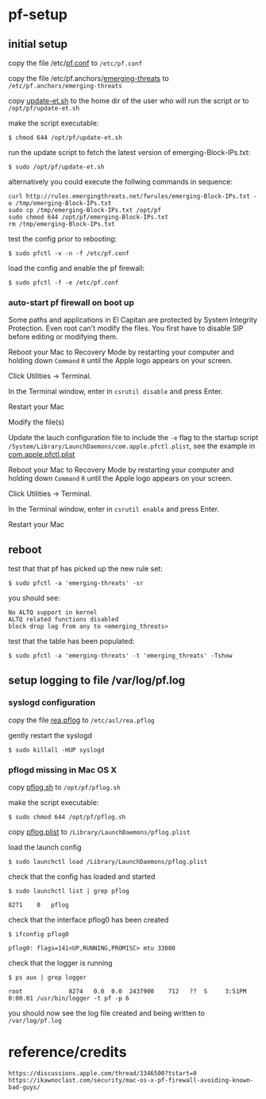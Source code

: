 # pf-setup


## initial setup


copy the file /etc/[pf.conf](/etc/pf.conf) to `/etc/pf.conf`

copy the file /etc/pf.anchors/[emerging-threats](/etc/pf.anchors/emerging-threats) to `/etc/pf.anchors/emerging-threats`

copy [update-et.sh](update-et.sh) to the home dir of the user who will run the script or to `/opt/pf/update-et.sh`

make the script executable:

	$ chmod 644 /opt/pf/update-et.sh


run the update script to fetch the latest version of emerging-Block-IPs.txt:

	$ sudo /opt/pf/update-et.sh


alternatively you could execute the follwing commands in sequence:

	curl http://rules.emergingthreats.net/fwrules/emerging-Block-IPs.txt -o /tmp/emerging-Block-IPs.txt
	sudo cp /tmp/emerging-Block-IPs.txt /opt/pf
	sudo chmod 644 /opt/pf/emerging-Block-IPs.txt
	rm /tmp/emerging-Block-IPs.txt

    
test the config prior to rebooting:

	$ sudo pfctl -v -n -f /etc/pf.conf

    
load the config and enable the pf firewall:

	$ sudo pfctl -f -e /etc/pf.conf


### auto-start pf firewall on boot up


Some paths and applications in El Capitan are protected by System Integrity Protection. Even root can't modify the files. You first have to disable SIP before editing or modifying them.


Reboot your Mac to Recovery Mode by restarting your computer and holding down `Command` `R` until the Apple logo appears on your screen.

Click Utilities -> Terminal.

In the Terminal window, enter in `csrutil disable` and press Enter.

Restart your Mac

Modify the file(s)

Update the lauch configuration file to include the `-e` flag to the startup script `/System/Library/LaunchDaemons/com.apple.pfctl.plist`, see the example in [com.apple.pfctl.plist](com.apple.pfctl.plist)

Reboot your Mac to Recovery Mode by restarting your computer and holding down `Command` `R` until the Apple logo appears on your screen.

Click Utilities -> Terminal.

In the Terminal window, enter in `csrutil enable` and press Enter.

Restart your Mac


## reboot


test that that pf has picked up the new rule set:

	$ sudo pfctl -a 'emerging-threats' -sr


you should see:

	No ALTQ support in kernel
	ALTQ related functions disabled
	block drop log from any to <emerging_threats>


test that the table has been populated:

	$ sudo pfctl -a 'emerging-threats' -t 'emerging_threats' -Tshow


## setup logging to file /var/log/pf.log


### syslogd configuration


copy the file [rea.pflog](/etc/asl/rea.pflog) to `/etc/asl/rea.pflog`

gently restart the syslogd

	$ sudo killall -HUP syslogd


### pflogd missing in Mac OS X


copy [pflog.sh](pflog.sh) to `/opt/pf/pflog.sh`

make the script executable:

	$ sudo chmod 644 /opt/pf/pflog.sh


copy [pflog.plist](pflog.plist) to `/Library/LaunchDaemons/pflog.plist`

load the launch config

	$ sudo launchctl load /Library/LaunchDaemons/pflog.plist


check that the config has loaded and started 

	$ sudo launchctl list | grep pflog

	8271	0	pflog


check that the interface pflog0 has been created

	$ ifconfig pflog0

	pflog0: flags=141<UP,RUNNING,PROMISC> mtu 33080


check that the logger is running

	$ ps aux | grep logger

	root             8274   0.0  0.0  2437900    712   ??  S     3:51PM   0:00.01 /usr/bin/logger -t pf -p 6


you should now see the log file created and being written to `/var/log/pf.log`


# reference/credits

	https://discussions.apple.com/thread/3346500?tstart=0
	https://ikawnoclast.com/security/mac-os-x-pf-firewall-avoiding-known-bad-guys/

